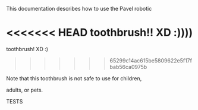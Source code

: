 This documentation describes how to use the Pavel robotic

<<<<<<< HEAD
toothbrush!!  XD :))))
=======
toothbrush!  XD  :) 
>>>>>>> 65299c14ac615be5809622e5f17fbab56ca0975b

Note that this toothbrush is not safe to use for children,

adults, or pets.

TESTS
